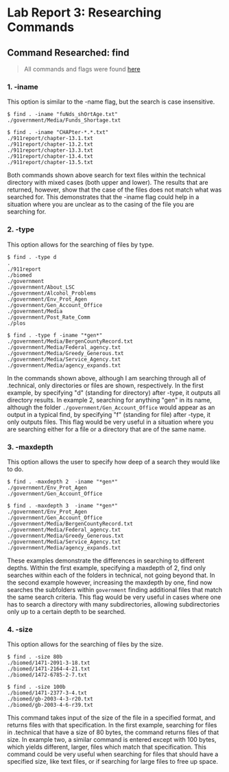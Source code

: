 # Lab Report 3: Researching Commands

## Command Researched: find

> All commands and flags were found [here](https://www.redhat.com/sysadmin/linux-find-command)

### 1. -iname

This option is similar to the -name flag, but the search is case insensitive.

```console
$ find . -iname "fuNds_shOrtAge.txt"
./government/Media/Funds_Shortage.txt

```

```console
$ find . -iname "CHAPter-*.*.txt"
./911report/chapter-13.1.txt
./911report/chapter-13.2.txt
./911report/chapter-13.3.txt
./911report/chapter-13.4.txt
./911report/chapter-13.5.txt
```

Both commands shown above search for text files within the technical directory with mixed cases (both upper and lower). The results that are returned, however, show that the case of the files does not match what was searched for. This demonstrates that the -iname flag could help in a situation where you are unclear as to the casing of the file you are searching for.

### 2. -type

This option allows for the searching of files by type.

```console
$ find . -type d
.
./911report
./biomed
./government
./government/About_LSC
./government/Alcohol_Problems
./government/Env_Prot_Agen
./government/Gen_Account_Office
./government/Media
./government/Post_Rate_Comm
./plos

```

```console
$ find . -type f -iname "*gen*"
./government/Media/BergenCountyRecord.txt
./government/Media/Federal_agency.txt
./government/Media/Greedy_Generous.txt
./government/Media/Service_Agency.txt
./government/Media/agency_expands.txt

```

In the commands shown above, although I am searching through all of .technical, only directories or files are shown, respectively. In the first example, by specifying "d" (standing for directory) after -type, it outputs all directory results. In example 2, searching for anything "gen" in its name, although the folder `./government/Gen_Account_Office` would appear as an output in a typical find, by specifying "f" (standing for file) after -type, it only outputs files. This flag would be very useful in a situation where you are searching either for a file or a directory that are of the same name.


### 3. -maxdepth

This option allows the user to specify how deep of a search they would like to do.

```console
$ find . -maxdepth 2  -iname "*gen*"
./government/Env_Prot_Agen
./government/Gen_Account_Office
```

```console
$ find . -maxdepth 3  -iname "*gen*"
./government/Env_Prot_Agen
./government/Gen_Account_Office
./government/Media/BergenCountyRecord.txt
./government/Media/Federal_agency.txt
./government/Media/Greedy_Generous.txt
./government/Media/Service_Agency.txt
./government/Media/agency_expands.txt
```

These examples demonstrate the differences in searching to different depths. Within the first example, specifying a maxdepth of 2, find only searches within each of the folders in technical, not going beyond that. In the second example however, increasing the maxdepth by one, find now searches the subfolders within `government` finding additional files that match the same search criteria. This flag would be very useful in cases where one has to search a directory with many subdirectories, allowing subdirectories only up to a certain depth to be searched.

### 4. -size

This option allows for the searching of files by the size.

```console
$ find . -size 80b
./biomed/1471-2091-3-18.txt
./biomed/1471-2164-4-21.txt
./biomed/1472-6785-2-7.txt
```

```console
$ find . -size 100b
./biomed/1471-2377-3-4.txt
./biomed/gb-2003-4-3-r20.txt
./biomed/gb-2003-4-6-r39.txt
```
This command takes input of the size of the file in a specified format, and returns files with that specification. In the first example, searching for files in .technical that have a size of 80 bytes, the command returns files of that size. In example two, a similar command is entered except with 100 bytes, which yields different, larger, files which match that specification. This command could be very useful when searching for files that should have a specified size, like text files, or if searching for large files to free up space.

